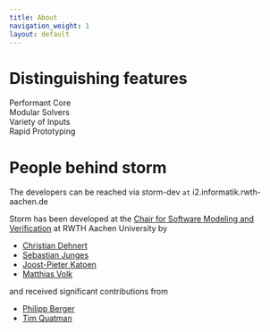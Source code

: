 ```yaml
---
title: About
navigation_weight: 1
layout: default
---
```




# Distinguishing features

<div class="container-fluid feature-container">
   <div class="row">
    <div class="col-md-3">
<i class="fa fa-cogs" aria-hidden="true"></i>
      Performant Core
    </div>
    <div class="col-md-3">
<i class="fa fa-wrench" aria-hidden="true"></i>
      Modular Solvers
    </div>
    <div class="col-md-3">
<i class="fa fa-language" aria-hidden="true"></i>
      Variety of Inputs
    </div>
    <div class="col-md-3">
<i class="fa fa-tachometer" aria-hidden="true"></i>
	Rapid Prototyping
</div>
  </div>
</div>


# People behind storm

The developers can be reached via storm-dev ```at``` i2.informatik.rwth-aachen.de

Storm has been developed at the [Chair for Software Modeling and Verification](http://moves.rwth-aachen.de) at RWTH Aachen University by
- [Christian Dehnert](#)
- [Sebastian Junges](#)
- [Joost-Pieter Katoen](#)
- [Matthias Volk](#)

and received significant contributions from 
- [Philipp Berger](#)
- [Tim Quatman](#) 

